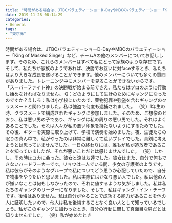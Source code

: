 ```yaml
---
title: "時間がある場合は、JTBCバラエティーショーD-DayやMBCのバラエティーショー「King of Masked Singer」など、チームAの他のメンバーについてお話しします。"
date: 2019-11-28 08:14:29
categories:
- General
tags:
- "東京赤"
---
```


時間がある場合は、JTBCバラエティーショーD-DayやMBCのバラエティーショー「King of Masked Singer」など、チームAの他のメンバーについてお話しします。そのため、これらのメンバーはすべて私にとって家族のような存在です。そして、私たちが家族のようであれば、決勝でお互いに対faceするとき、私たちはより大きな成長を遂げることができます。他のメンバーについても多くの質問がありました。トレーニング中にメンバーを見ることができないからです。 「スーパーファイト神」の決勝戦が始まる前でさえ、私たちはプロのように行動し始めなければなりません。 Q：どのようにして生計のためにギャングになったのですか？えしろ：私は小学校にいたので、薬物犯罪や強盗を含むギャングのクラスメートと関わりました。私は強盗で何度も逮捕されました。 （笑）1年生の時、クラスメートで構成されたギャングに参加しました。そのため、ご想像のとおり、私は悪い男の子であり、ギャングは私の周りの悪い男でした。それはよくあることでした。それは人々が私の悪い印象を持たないようにするためでした。その後、ギターを実際に取り上げて、学校で演奏を始めました。夜、生徒たちの眠りの真ん中で、私がやったのは非常に難しくて荒いプレイでした。真剣に考えようとは思っていませんでした。一日の終わりには、誰もが私が追放者であることを知っていましたが、それが悪いことだとは感じませんでした。 （笑）しかし、その時はユカに会った。彼女と涼は友達でした。彼女はまた、自分で何もできないハードワーカーです。リョウは一人でいる間、少女の守護者のようです。私は彼らがそのようなグループで私についてどう思うか心配していたので、自分で物事をやりたいと思いました。私は実際にはかなり悪い人でした。私は他の人が嫌いなことは何もしなかったので、それに値するような気がしました。私は私たちのギャングのリーダーになりました、そして、私はギャング・イン・チーフです。後悔はありません。私は自分がやることで成功する能力があることを他の人に証明したいので、他人は私を後悔することなく良い人として知っているでしょう。私がこのギャングに加わったとき、自分の行動に関して真面目な男だとは知りませんでした。 （笑）私が始めたとき
